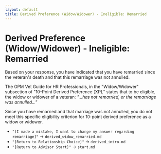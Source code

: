 ```yaml
---
layout: default
title: Derived Preference (Widow/Widower) - Ineligible: Remarried
---
```


# Derived Preference (Widow/Widower) - Ineligible: Remarried

Based on your response, you have indicated that you have remarried since the veteran's death and that this remarriage was not annulled.

The OPM Vet Guide for HR Professionals, in the "Widow/Widower" subsection of "10-Point Derived Preference (XP)," states that to be eligible, the widow or widower of a veteran:
*"...has not remarried, or the remarriage was annulled..."*

Since you have remarried and that marriage was not annulled, you do not meet this specific eligibility criterion for 10-point derived preference as a widow or widower.

*   `"[I made a mistake, I want to change my answer regarding remarriage]"` -> `derived_widow_remarried.md`
*   `"[Return to Relationship Choice]"` -> `derived_intro.md`
*   `"[Return to Advisor Start]"` -> `start.md`
